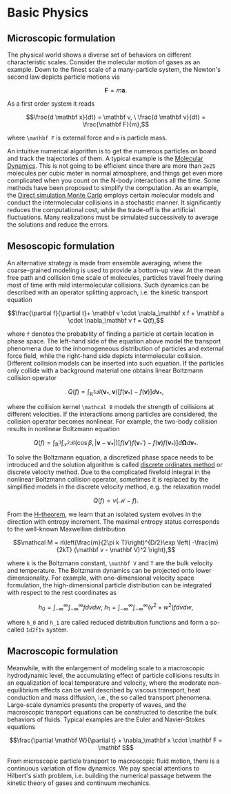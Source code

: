 # Basic Physics

## Microscopic formulation

The physical world shows a diverse set of behaviors on different characteristic scales.
Consider the molecular motion of gases as an example.
Down to the finest scale of a many-particle system, the Newton's second law depicts particle motions via
```math
\mathbf{F} = m \mathbf{a}.
```

As a first order system it reads
```math
\frac{d \mathbf x}{dt} = \mathbf v, \ \frac{d \mathbf v}{dt} = \frac{\mathbf F}{m},
```
where ``\mathbf F`` is external force and ``m`` is particle mass.

An intuitive numerical algorithm is to get the numerous particles on board and track the trajectories of them.
A typical example is the [Molecular Dynamics](https://en.wikipedia.org/wiki/Molecular_dynamics).
This is not going to be efficient since there are more than `2e25` molecules per cubic meter in normal atmosphere, and things get even more complicated when you count on the N-body interactions all the time.
Some methods have been proposed to simplify the computation.
As an example, the [Direct simulation Monte Carlo](https://en.wikipedia.org/wiki/Direct_simulation_Monte_Carlo) employs certain molecular models and conduct the intermolecular collisions in a stochastic manner.
It significantly reduces the computational cost, while the trade-off is the artificial fluctuations.
Many realizations must be simulated successively to average the solutions and reduce the errors.

## Mesoscopic formulation

An alternative strategy is made from ensemble averaging, where the coarse-grained modeling is used to provide a bottom-up view.
At the mean free path and collision time scale of molecules, particles travel freely during most of time with mild intermolecular collisions.
Such dynamics can be described with an operator splitting approach, i.e. the kinetic transport equation
```math
\frac{\partial f}{\partial t}+ \mathbf v \cdot \nabla_\mathbf x f + \mathbf a \cdot \nabla_\mathbf v f = Q(f),
```
where ``f`` denotes the probability of finding a particle at certain location in phase space.
The left-hand side of the equation above model the transport phenomena due to the inhomogeneous distribution of particles and external force field,
while the right-hand side depicts intermolecular collision.
Different collision models can be inserted into such equation.
If the particles only collide with a background material one obtains linear Boltzmann collision operator
```math
Q(f)=\int_{\mathbb R^3} \mathcal B(\mathbf v_*, \mathbf v) \left[ f(\mathbf v_*)-f(\mathbf v)\right] d\mathbf v_*,
```
where the collision kernel ``\mathcal B`` models the strength of collisions at different velocities. 
If the interactions among particles are considered, the collision operator becomes nonlinear. 
For example, the two-body collision results in nonlinear Boltzmann equation
```math
Q(f)=\int_{\mathbb R^3} \int_{\mathcal S^2} \mathcal B(\cos \beta, |\mathbf{v}-\mathbf{v_*}|) \left[ f(\mathbf v')f(\mathbf v_*')-f(\mathbf v)f(\mathbf v_*)\right] d\mathbf \Omega d\mathbf v_*.
```
To solve the Boltzmann equation, a discretized phase space needs to be introduced and the solution algorithm is called [discrete ordinates method](https://en.wikipedia.org/wiki/Discrete_ordinates_method) or discrete velocity method.
Due to the complicated fivefold integral in the nonlinear Boltzmann collision operator, sometimes it is replaced by the simplified models in the discrete velocity method, e.g. the relaxation model
```math
Q(f) = \nu (\mathcal M - f).
```
From the [H-theorem](https://en.wikipedia.org/wiki/H-theorem), we learn that an isolated system evolves in the direction with entropy increment.
The maximal entropy status corresponds to the well-known Maxwellian distribution
```math
\mathcal M = n\left(\frac{m}{2\pi k T}\right)^{D/2}\exp \left( -\frac{m}{2kT} (\mathbf v - \mathbf V)^2 \right),
```
where ``k`` is the Boltzmann constant, ``\mathbf V`` and ``T`` are the bulk velocity and temperature.
The Boltzmann dynamics can be projected onto lower dimensionality.
For example, with one-dimensional velocity space formulation, the high-dimensional particle distribution can be integrated with respect to the rest coordinates as
```math
h_0 = \int_{-\infty}^{\infty} \int_{-\infty}^{\infty} f d v dw, \ h_1 = \int_{-\infty}^{\infty} \int_{-\infty}^{\infty} (v^2+w^2) f dv dw,
```
where ``h_0`` and ``h_1`` are called reduced distribution functions and form a so-called `1d2f1v` system.

## Macroscopic formulation

Meanwhile, with the enlargement of modeling scale to a macroscopic hydrodynamic level, the accumulating effect of particle collisions results in an equalization of local temperature and velocity,
where the moderate non-equilibrium effects can be well described by viscous transport, heat conduction and mass diffusion,
i.e., the so called transport phenomena. 
Large-scale dynamics presents the property of waves, and the macroscopic transport equations can be constructed to describe the bulk behaviors of fluids.
Typical examples are the Euler and Navier-Stokes equations
```math
\frac{\partial \mathbf W}{\partial t} + \nabla_\mathbf x \cdot \mathbf F = \mathbf S
```
From microscopic particle transport to macroscopic fluid motion, there is a continuous variation of flow dynamics. 
We pay special attentions to Hilbert's sixth problem, i.e. building the numerical passage between the kinetic theory of gases and continuum mechanics. 

